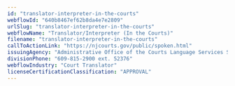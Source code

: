 ```yaml
---
id: "translator-interpreter-in-the-courts"
webflowId: "640b8467ef62b8da4e7e2809"
urlSlug: "translator-interpreter-in-the-courts"
webflowName: "Translator/Interpreter (In the Courts)"
filename: "translator-interpreter-in-the-courts"
callToActionLink: "https://njcourts.gov/public/spoken.html"
issuingAgency: "Administrative Office of the Courts Language Services Section"
divisionPhone: "609-815-2900 ext. 52376"
webflowIndustry: "Court Translator"
licenseCertificationClassification: "APPROVAL"
---
```

